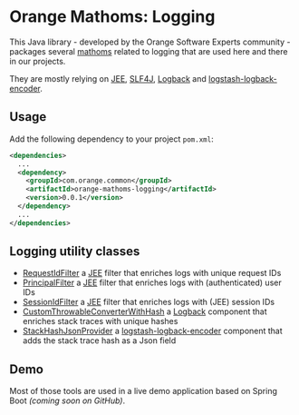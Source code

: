 # Orange Mathoms: Logging

This Java library - developed by the Orange Software Experts community - packages several [mathoms](http://tolkiengateway.net/wiki/Mathoms) 
related to logging that are used here and there in our projects.

They are mostly relying on [JEE](https://en.wikipedia.org/wiki/Java_Platform,_Enterprise_Edition),
[SLF4J](https://www.slf4j.org/), [Logback](https://logback.qos.ch/) and 
[logstash-logback-encoder](https://github.com/logstash/logstash-logback-encoder).

## Usage

Add the following dependency to your project `pom.xml`:

```xml
<dependencies>
  ...
  <dependency>
    <groupId>com.orange.common</groupId>
    <artifactId>orange-mathoms-logging</artifactId>
    <version>0.0.1</version>
  </dependency>
  ...
</dependencies>
```

## Logging utility classes

* [RequestIdFilter](src/main/java/com/orange/common/logging/web/RequestIdFilter.java) a [JEE](https://en.wikipedia.org/wiki/Java_Platform,_Enterprise_Edition) filter that enriches logs with unique request IDs
* [PrincipalFilter](src/main/java/com/orange/common/logging/web/PrincipalFilter.java) a [JEE](https://en.wikipedia.org/wiki/Java_Platform,_Enterprise_Edition) filter that enriches logs with (authenticated) user IDs
* [SessionIdFilter](src/main/java/com/orange/common/logging/web/SessionIdFilter.java) a [JEE](https://en.wikipedia.org/wiki/Java_Platform,_Enterprise_Edition) filter that enriches logs with (JEE) session IDs
* [CustomThrowableConverterWithHash](src/main/java/com/orange/common/logging/logback/CustomThrowableConverterWithHash.java) a [Logback](https://logback.qos.ch/) component that enriches stack traces with unique hashes
* [StackHashJsonProvider](src/main/java/com/orange/common/logging/logback/StackHashJsonProvider.java) a [logstash-logback-encoder](https://github.com/logstash/logstash-logback-encoder) component that adds the stack trace hash as a Json field

## Demo

Most of those tools are used in a live demo application based on Spring Boot _(coming soon on GitHub)_.